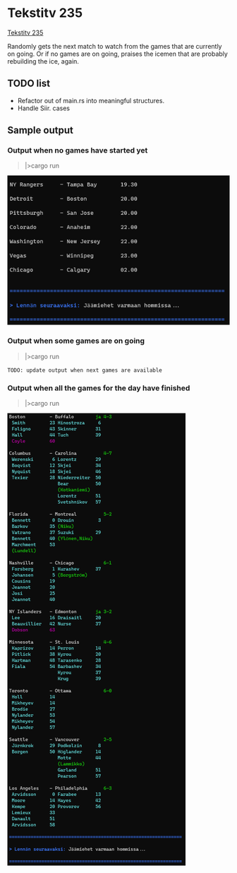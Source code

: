 # Tekstitv 235

[Tekstitv 235](https://yle.fi/aihe/tekstitv?P=235)

Randomly gets the next match to watch from the games that are currently on going. Or if no games are on going, praises the icemen that are probably rebuilding the ice, again.

## TODO list

- Refactor out of main.rs into meaningful structures.
- Handle Siir. cases

## Sample output

### Output when no games have started yet

> |>cargo run

![alt text](sample_not_started.png "Output when no games have started yet")

### Output when some games are on going

> |>cargo run

```text
TODO: update output when next games are available
```

### Output when all the games for the day have finished

> |>cargo run

![alt text](sample_end.png "Output when all the games for the day have finished")
